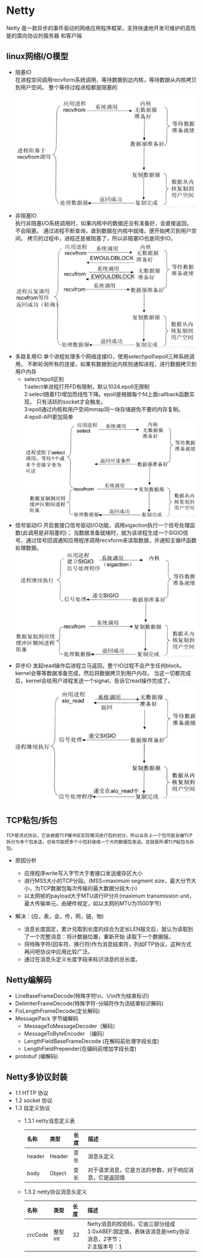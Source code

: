# Netty
Netty 是一款异步的事件驱动的网络应用程序框架，支持快速地开发可维护的高性能的面向协议的服务器
和客户端


## linux网络I/O模型
  - 阻塞IO  
    在进程空间调用recvform系统调用，等待数据到达内核，等待数据从内核拷贝到用户空间。
    整个等待过程进程都是阻塞的
    ![image](./static/阻塞IO.png)
  - 非阻塞IO  
    执行非阻塞I/O系统调用时，如果内核中的数据还没有准备好，会直接返回，不会阻塞。
    通过进程不断查询，直到数据在内核中就绪，便开始拷贝到用户空间。
    拷贝的过程中，进程还是被阻塞了，所以非阻塞IO也是同步IO。
    ![image](./static/非阻塞IO.png)
  - 多路复用IO
    单个进程处理多个网络连接IO，使用select\poll\epoll三种系统调用，
    不断轮询所有的连接，如果有数据到达内核则通知进程，进行数据拷贝到用户内存  
    - select/epoll区别  
        1:select单进程打开FD有限制，默认1024.epoll无限制  
        2:select随着FD增加而线性下降。epoll是根据每个fd上面callback函数实现，
          只有活跃的socket才会触发。  
        3:epoll通过内核和用户空间mmap同一块存储避免不要的内存复制。  
        4:epoll-API更加简单
        ![image](./static/多路复用IO.png)
  - 信号驱动IO
    开启套接口信号驱动I/O功能，调用sigaction执行一个信号处理函数(此调用是非阻塞的)；
    当数据准备就绪时，就为该进程生成一个SIGIO信号，通过信号回调通知应用程序调用recvform来读取数据，并通知主循环函数处理数据。
    ![image](./static/信号驱动IO.png)
  - 异步IO
    发起read操作后进程立马返回，整个IO过程不会产生任何block。
    kernel会等等数据准备完成，然后将数据拷贝到用户内存。
    当这一切都完成后，kernel会给用户进程发送一个signal，告诉它read操作完成了。
    ![image](./static/异步IO.png)

##  TCP粘包/拆包  
    TCP是流式协议，它会根据TCP缓冲区实际情况进行包的划分。所以业务上一个包可能会被TCP  
    拆分为多个包发送，也有可能把多个小包封装成一个大的数据包发送。这就是所谓TCP粘包与拆包。
  - 原因分析  
    - 应用程序write写入字节大于套接口发送缓存区大小
    - 进行MSS大小的TCP分段。(MSS=maximum segment size，最大分节大小，为TCP数据包每次传输的最大数据分段大小)
    - 以太网帧的payload大于MTU进行IP分片(maximum transmission unit，最大传输单元，由硬件规定，如以太网的MTU为1500字节)

  - 解决：(应，表，会，传，网，链，物)  
    - 消息长度固定，累计兑取到长度的综合为定长LEN报文后，就认为读取到了一个完整消息：将计数器位置，重新开始
        读取下一个数据报。
    - 将特殊字符(回车符、换行符)作为消息结束符，列如FTP协议，这种方式再问吧协议中应用比较广泛。
    - 通过在消息头定义长度字段来标识消息的总长度。

## Netty编解码  
   - LineBaseFrameDecode(特殊字符\n、\r\n作为结束标识)  
   - DelimiterFrameDecode(特殊字符-分隔符作为流结束标识解码)
   - FixLengthFrameDecode(定长解码)
   - MessagePack 字节编解码  
     - MessageToMessageDecoder（解码） 
     - MessageToByteEncoder （编码）  
     - LengthFieldBaseFrameDecode (在解码前处理字段长度)  
     - LengthFieldPrepender(在编码前增加字段长度)  
   - protobuf (编解码)

## Netty多协议封装   
   - 1.1 HTTP 协议  
   - 1.2 socket 协议
   - 1.3 自定义协议    
     - 1.3.1 netty消息定义表

         | 名称     | 类型     | 长度   | 描述                          |
         | ------ | ------ | ---- | --------------------------- |
         | header | Header | 变长   | 消息头定义                       |
         | body   | Object | 变长   | 对于请求消息，它是方法的参数，对于响应消息，它是返回值 |
     - 1.3.2 netty协议消息头定义

       | 名称      | 类型    | 长度   | 描述                                       |
       | ------- | ----- | ---- | ---------------------------------------- |
       | crcCode | 整型int | 32   | Netty消息的校验码，它由三部分组成 <br>1:0xABEF:固定值，表妹该消息是netty协议消息，2字节；<br>2:主版本号：1 |


### 